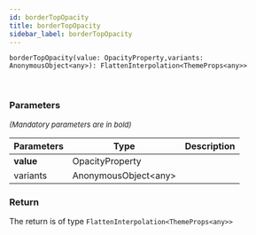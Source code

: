 ```yaml
---
id: borderTopOpacity
title: borderTopOpacity
sidebar_label: borderTopOpacity
---
```


```tsx
borderTopOpacity(value: OpacityProperty,variants: AnonymousObject<any>): FlattenInterpolation<ThemeProps<any>>
```
<br/>



### Parameters

<font size="2"><i>(Mandatory parameters are in bold)</i></font>

| Parameters | Type | Description |
| --------- | ---- | ----------- |
| **value** | OpacityProperty |  |
| variants | AnonymousObject<any\> |  |


### Return



The return is of type <code>FlattenInterpolation<ThemeProps<any\>\></code>